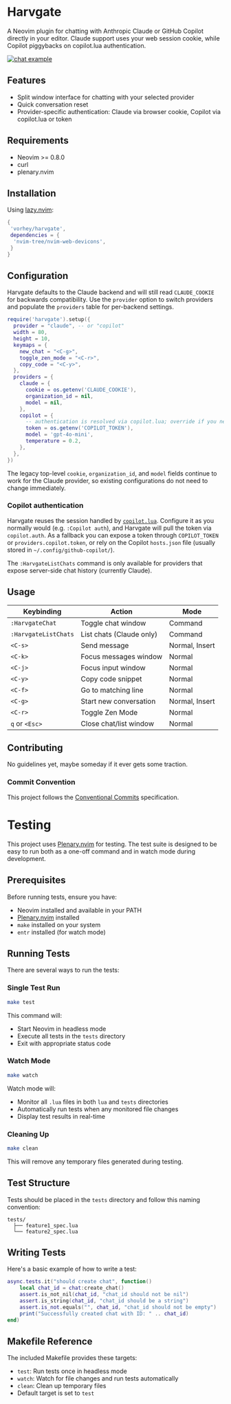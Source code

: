 # Harvgate

A Neovim plugin for chatting with Anthropic Claude or GitHub Copilot directly in your editor. Claude support uses your web session cookie, while Copilot piggybacks on copilot.lua authentication.

[![chat example](https://i.postimg.cc/HLm40CZ5/example.png)](https://postimg.cc/4Y89ZjTN)

## Features
- Split window interface for chatting with your selected provider
- Quick conversation reset
- Provider-specific authentication: Claude via browser cookie, Copilot via copilot.lua or token

## Requirements
- Neovim >= 0.8.0
- curl
- plenary.nvim

## Installation
Using [lazy.nvim](https://github.com/folke/lazy.nvim):
```lua
{
 'vorhey/harvgate',
 dependencies = {
  'nvim-tree/nvim-web-devicons',
 }
}
```

## Configuration


Harvgate defaults to the Claude backend and will still read `CLAUDE_COOKIE` for backwards compatibility. Use the `provider` option to switch providers and populate the `providers` table for per-backend settings.

```lua
require('harvgate').setup({
  provider = "claude", -- or "copilot"
  width = 80,
  height = 10,
  keymaps = {
    new_chat = "<C-g>",
    toggle_zen_mode = "<C-r>",
    copy_code = "<C-y>",
  },
  providers = {
    claude = {
      cookie = os.getenv('CLAUDE_COOKIE'),
      organization_id = nil,
      model = nil,
    },
    copilot = {
      -- authentication is resolved via copilot.lua; override if you need to
      token = os.getenv('COPILOT_TOKEN'),
      model = 'gpt-4o-mini',
      temperature = 0.2,
    },
  },
})
```

The legacy top-level `cookie`, `organization_id`, and `model` fields continue to work for the Claude provider, so existing configurations do not need to change immediately.

### Copilot authentication

Harvgate reuses the session handled by [`copilot.lua`](https://github.com/zbirenbaum/copilot.lua). Configure it as you normally would (e.g. `:Copilot auth`), and Harvgate will pull the token via `copilot.auth`. As a fallback you can expose a token through `COPILOT_TOKEN` or `providers.copilot.token`, or rely on the Copilot `hosts.json` file (usually stored in `~/.config/github-copilot/`).

The `:HarvgateListChats` command is only available for providers that expose server-side chat history (currently Claude).

## Usage

| Keybinding | Action | Mode |
|-----------|---------|------|
| `:HarvgateChat` | Toggle chat window | Command |
| `:HarvgateListChats` | List chats (Claude only) | Command |
| `<C-s>` | Send message | Normal, Insert |
| `<C-k>` | Focus messages window | Normal |
| `<C-j>` | Focus input window | Normal |
| `<C-y>` | Copy code snippet | Normal |
| `<C-f>` | Go to matching line | Normal |
| `<C-g>` | Start new conversation | Normal, Insert |
| `<C-r>` | Toggle Zen Mode | Normal |
| `q` or `<Esc>` | Close chat/list window | Normal |


## Contributing

No guidelines yet, maybe someday if it ever gets some traction.

### Commit Convention

This project follows the [Conventional Commits](https://www.conventionalcommits.org/) specification.

# Testing

This project uses [Plenary.nvim](https://github.com/nvim-lua/plenary.nvim) for testing. The test suite is designed to be easy to run both as a one-off command and in watch mode during development.

## Prerequisites

Before running tests, ensure you have:
- Neovim installed and available in your PATH
- [Plenary.nvim](https://github.com/nvim-lua/plenary.nvim) installed
- `make` installed on your system
- `entr` installed (for watch mode)

## Running Tests

There are several ways to run the tests:

### Single Test Run

```bash
make test
```

This command will:
- Start Neovim in headless mode
- Execute all tests in the `tests` directory
- Exit with appropriate status code

### Watch Mode

```bash
make watch
```

Watch mode will:
- Monitor all `.lua` files in both `lua` and `tests` directories
- Automatically run tests when any monitored file changes
- Display test results in real-time

### Cleaning Up

```bash
make clean
```

This will remove any temporary files generated during testing.

## Test Structure

Tests should be placed in the `tests` directory and follow this naming convention:
```
tests/
  ├── feature1_spec.lua
  └── feature2_spec.lua
```

## Writing Tests

Here's a basic example of how to write a test:

```lua
async.tests.it("should create chat", function()
    local chat_id = chat:create_chat()
    assert.is_not_nil(chat_id, "chat_id should not be nil")
    assert.is_string(chat_id, "chat_id should be a string")
    assert.is_not.equals("", chat_id, "chat_id should not be empty")
    print("Successfully created chat with ID: " .. chat_id)
end)
```

## Makefile Reference

The included Makefile provides these targets:
- `test`: Run tests once in headless mode
- `watch`: Watch for file changes and run tests automatically
- `clean`: Clean up temporary files
- Default target is set to `test`
